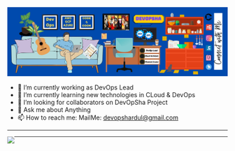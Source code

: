 
<img src="bg.jpg">
<!--
<p align="center">
  <img src="https://gpvc.arturio.dev/ShardulTiurwadkar" alt="profile views"> •  
  <a href="https://twitter.com/intent/follow?screen_name=techfosha&tw_p=followbutton"><img src="https://img.shields.io/twitter/follow/techfosha?label=%40techfosha&style=social"></a>  
  <a href="#">Blog</a> •
  <a href="#">Twitter</a> •
  <a href="#">Work README</a> •
  <a href="#">Projects</a> 
</p>
-->

- 🔭 I’m currently working as DevOps Lead
- 🌱 I’m currently learning new technologies in CLoud & DevOps
- 👯 I’m looking for collaborators on DevOpSha Project
- 💬 Ask me about Anything
- 📫 How to reach me: MailMe: devopshardul@gmail.com


<hr>

<img align="left" src="https://github-readme-streak-stats.herokuapp.com/?user=ShardulTiurwadkar&theme=dark" />
<!-- ![Shardul's github stats](https://github-readme-stats.vercel.app/api?username=ShardulTiurwadkar&show_icons=true&theme=dark&count_private=true)<br> -->
<hr>


